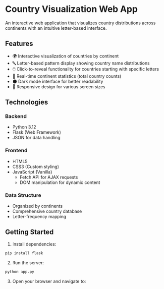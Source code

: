 # Country Visualization Web App

An interactive web application that visualizes country distributions across continents with an intuitive letter-based interface.

## Features

- 🌍 Interactive visualization of countries by continent
- 🔤 Letter-based pattern display showing country name distributions
- 🖱️ Click-to-reveal functionality for countries starting with specific letters
- 🔢 Real-time continent statistics (total country counts)
- 🌑 Dark mode interface for better readability
- 📱 Responsive design for various screen sizes

## Technologies

### Backend
- Python 3.12
- Flask (Web Framework)
- JSON for data handling

### Frontend
- HTML5
- CSS3 (Custom styling)
- JavaScript (Vanilla)
  - Fetch API for AJAX requests
  - DOM manipulation for dynamic content

### Data Structure
- Organized by continents
- Comprehensive country database
- Letter-frequency mapping

## Getting Started

1. Install dependencies:
```bash
pip install flask
```

2. Run the server:
```bash
python app.py
```

3. Open your browser and navigate to: 